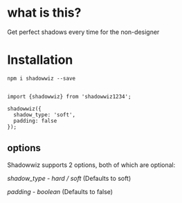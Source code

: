 # what is this?

Get perfect shadows every time for the non-designer

# Installation

`npm i shadowwiz --save`

```

import {shadowwiz} from 'shadowwiz1234';

shadowwiz({
  shadow_type: 'soft',
  padding: false
});
```

## options

Shadowwiz supports 2 options, both of which are optional:

_shadow_type_ - _hard / soft_ (Defaults to soft)

_padding_ - _boolean_ (Defaults to false)
